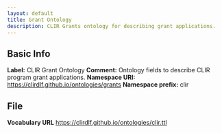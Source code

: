 ```yaml
---
layout: default
title: Grant Ontology
description: CLIR Grants ontology for describing grant applications.
---
```

## Basic Info

**Label:** CLIR Grant Ontology
**Comment:** Ontology fields to describe CLIR program grant applications.
**Namespace URI:** https://clirdlf.github.io/ontologies/grants
**Namespace prefix:** clir

## File
**Vocabulary URL** https://clirdlf.github.io/ontologies/clir.ttl
